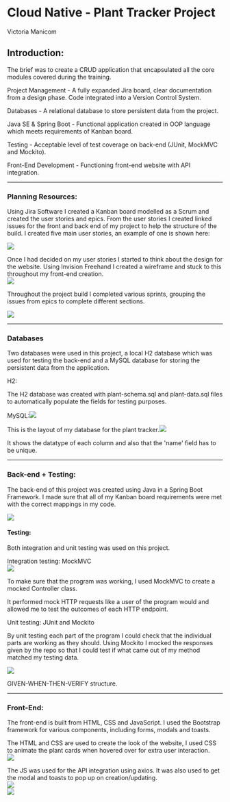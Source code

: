 Cloud Native - Plant Tracker Project
====================================

Victoria Manicom

Introduction:
-------------

The brief was to create a CRUD application that encapsulated all the core modules covered during the training.

Project Management - A fully expanded Jira board, clear documentation from a design phase. Code integrated into a Version Control System.

Databases - A relational database to store persistent data from the project.

Java SE & Spring Boot - Functional application created in OOP language which meets requirements of Kanban board.

Testing - Acceptable level of test coverage on back-end (JUnit, MockMVC and Mockito).

Front-End Development - Functioning front-end website with API integration.

* * * * *

### Planning Resources:

Using Jira Software I created a Kanban board modelled as a Scrum and created the user stories and epics. From the user stories I created linked issues for the front and back end of my project to help the structure of the build. I created five main user stories, an example of one is shown here:

![](https://lh3.googleusercontent.com/RDrA8BVZv2sA0I91_k98xpIM5lXEiPPS8VPO0fVjeMINmo7uQ60rj-_ZqfzKtA-t8XYjl3fUXc0LAw_bkR03gxQvVOWGF8it5d1M2pkNdV9yD2X0Hh4NzU2hkT49HDPohQOd8zFd)

Once I had decided on my user stories I started to think about the design for the website. Using Invision Freehand I created a wireframe and stuck to this throughout my front-end creation.\
![](https://lh5.googleusercontent.com/ixIZQUgbbTQBQqo3VKWz5vttJ7cLR2fVkTd1Y33cAxTx0JX6PqTcCwhJSv6sc04d2W1iWoHRp_bF-DPwjDM5OGer6FP8dMBtbcWFqdYPp0aDOjPOCPD5Sz5sLYNWD5vVvtTl4_Mc)

Throughout the project build I completed various sprints, grouping the issues from epics to complete different sections.

![](https://lh6.googleusercontent.com/sN428wmx3-QxizkfNOStiIjTWaxsyEGCqtzF_3eqY5tGEg29l7iuC07PvwSwU7T7gr955TXQWr7Sw-MV9syxSO_W-rdP-k1YTYhSGpP0KEyWl6nkEx5DZ4te-WlxOeV4xvxEMd3D)

* * * * *

### Databases

Two databases were used in this project, a local H2 database which was used for testing the back-end and a MySQL database for storing the persistent data from the application.

H2:

The H2 database was created with plant-schema.sql and plant-data.sql files to automatically populate the fields for testing purposes.

MySQL:![](https://lh4.googleusercontent.com/c6HPVD5UJE7-4yMkp7pWo_2WIdd_RoZxVW1ZHYbZLz1R31yUBEGHeSVVAYGnyUjqpX4QDcfZ1iKuFaZE4yf9PYFj4zJKYeqlMxmlrU_Ew2cLpLFIK5U9U5rsnHRUI7Sr4tOg1vGQ)

This is the layout of my database for the plant tracker.![](https://lh5.googleusercontent.com/MaP8RKoTEaXjU4FQCz7LChlqU1FDtWemg_XefUvXUgOGaTiD2jBwjsbLBBnRGNiN6c29R9Rb-STcQpd2QAaMyWTYyQg_xTmvz43XXHNLDw6EEWngayvSQukWz6jEluC9WCp3iSAh)

It shows the datatype of each column and also that the 'name' field has to be unique.

* * * * *

### Back-end + Testing:

The back-end of this project was created using Java in a Spring Boot Framework. I made sure that all of my Kanban board requirements were met with the correct mappings in my code.

![](https://lh4.googleusercontent.com/3lqHWvWTZwx-yrqsHsXe5hn_YyjlA5x6Fg8IbVySVv2LlZI7SifJY8jBUsu0LQog6x92nF4ZzRbRBdZI-F_4MdVWcQI38LPBtHbLhomsw4pLhbjQsR6fBUCNHkve0XMP3V7CCbxy)

#### Testing:

Both integration and unit testing was used on this project.

Integration testing: MockMVC\
![](https://lh3.googleusercontent.com/X0vyH3ne1faVPJ-oFZik5-uiK63gOxzwM4baYwnrqSH2Upu_cG71bCGsT2w1miIJtafL7l9pFuJlhE4lU4mvv8JReaOAMeEeZOh7JP31l5lfRtAza3nkKl3pHwxDoMpNwSNnN_-Z)

To make sure that the program was working, I used MockMVC to create a mocked Controller class.

It performed mock HTTP requests like a user of the program would and allowed me to test the outcomes of each HTTP endpoint.

Unit testing: JUnit and Mockito

By unit testing each part of the program I could check that the individual parts are working as they should. Using Mockito I mocked the responses given by the repo so that I could test if what came out of my method matched my testing data.

![](https://lh5.googleusercontent.com/73NkGCHXUDMm6vnVHHdL_KuwnmpwBTGlq_rbltc9OCYoBUdUY84vZ09yy9zXJoi4GMw8K1qnun5RFKELKdRUox7TUB7vN52Zyeg-x5c4ZpgjnosTMK9eVbPH5GsXif5SW9by-Kt1)

GIVEN-WHEN-THEN-VERIFY structure.

* * * * *

### Front-End:

The front-end is built from HTML, CSS and JavaScript. I used the Bootstrap framework for various components, including forms, modals and toasts.

The HTML and CSS are used to create the look of the website, I used CSS to animate the plant cards when hovered over for extra user interaction.\
![](https://lh4.googleusercontent.com/03_SLAbjwnCNTHhDvgEYJYmXhjUUIzMxn4BauCxT1TYVsrbP_dFk02a94idpkLIgZljLw4nY3r3X8kfKW8-hL5E3Pnsb37bkMVEJJU5gxjH8oxr7NgM7VOJDRZZTgr7j48iTJsU2)

The JS was used for the API integration using axios. It was also used to get the modal and toasts to pop up on creation/updating.\
![](https://lh3.googleusercontent.com/OctetUULYWPzih9ZkTBcZfUj76zcX-bzTKPeA5Lw043hmewq7J2WWXKRaq6-9ZhYyQYEWzYvwG3bWSSa9PYHvd_abYl-QFo34-xBVToRCeb2HudeCju6ODOsSNMVInD8SvoU_uF3)\
![](https://lh5.googleusercontent.com/aGOgfJLdtWOC4p5xw3lv3lLR-t-oqNpE2GQq5jXjgAJCIAKYnJVOrkrTwAAlxn5WMePT3ttvd2RBERW8crgnpEcm6-PzC2Ei8T0pWs-ZoKPaK7IPi70Tp9vNlFnONonUYU_VZfj0)
